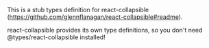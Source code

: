 This is a stub types definition for react-collapsible (https://github.com/glennflanagan/react-collapsible#readme).

react-collapsible provides its own type definitions, so you don't need @types/react-collapsible installed!